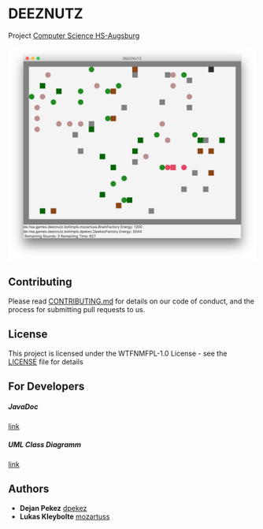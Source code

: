 # DEEZNUTZ

Project [Computer Science HS-Augsburg](https://www.hs-augsburg.de/en/Computer-Science/Computer-Science-BSc.html)

![Alt text](screenshot.png?raw=true "Screenshot, Mac Version")

## Contributing

Please read [CONTRIBUTING.md](CONTRIBUTING.md) for details on our code of conduct, and the process for submitting pull requests to us.

## License

This project is licensed under the WTFNMFPL-1.0 License - see the [LICENSE](https://github.com/dpekez/DEEZNUTS/blob/master/LICENSE) file for details

## For Developers
##### JavaDoc
[link](https://www.hs-augsburg.de/homes/dejan/deeznutz/JavaDoc/overview-summary.html)
##### UML Class Diagramm
[link](https://www.hs-augsburg.de/homes/dejan/deeznutz/file.png)

## Authors

* **Dejan Pekez**  [dpekez](https://github.com/dpekez)
* **Lukas Kleybolte**  [mozartuss](https://github.com/mozartuss)
